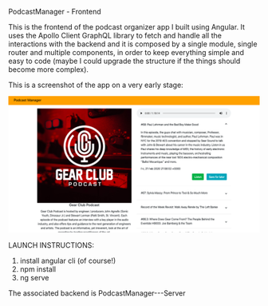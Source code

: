 PodcastManager - Frontend 

This is the frontend of the podcast organizer app I built using Angular. It uses the Apollo Client GraphQL library to fetch and handle all the interactions with the backend and it is composed by a single module, single router and multiple components, in order to keep everything simple and easy to code (maybe I could upgrade the structure if the things should become more complex).

This is a screenshot of the app on a very early stage:

![](github/preview.png)

LAUNCH INSTRUCTIONS:
  1) install angular cli (of course!)
  2) npm install
  3) ng serve
  
The associated backend is PodcastManager---Server
  
